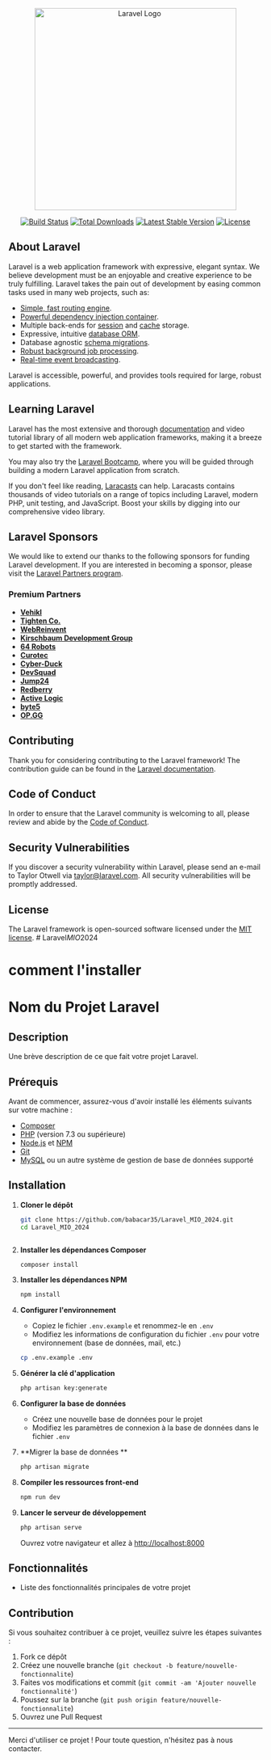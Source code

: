 <p align="center"><a href="https://laravel.com" target="_blank"><img src="https://raw.githubusercontent.com/laravel/art/master/logo-lockup/5%20SVG/2%20CMYK/1%20Full%20Color/laravel-logolockup-cmyk-red.svg" width="400" alt="Laravel Logo"></a></p>

<p align="center">
<a href="https://github.com/laravel/framework/actions"><img src="https://github.com/laravel/framework/workflows/tests/badge.svg" alt="Build Status"></a>
<a href="https://packagist.org/packages/laravel/framework"><img src="https://img.shields.io/packagist/dt/laravel/framework" alt="Total Downloads"></a>
<a href="https://packagist.org/packages/laravel/framework"><img src="https://img.shields.io/packagist/v/laravel/framework" alt="Latest Stable Version"></a>
<a href="https://packagist.org/packages/laravel/framework"><img src="https://img.shields.io/packagist/l/laravel/framework" alt="License"></a>
</p>

## About Laravel

Laravel is a web application framework with expressive, elegant syntax. We believe development must be an enjoyable and creative experience to be truly fulfilling. Laravel takes the pain out of development by easing common tasks used in many web projects, such as:

- [Simple, fast routing engine](https://laravel.com/docs/routing).
- [Powerful dependency injection container](https://laravel.com/docs/container).
- Multiple back-ends for [session](https://laravel.com/docs/session) and [cache](https://laravel.com/docs/cache) storage.
- Expressive, intuitive [database ORM](https://laravel.com/docs/eloquent).
- Database agnostic [schema migrations](https://laravel.com/docs/migrations).
- [Robust background job processing](https://laravel.com/docs/queues).
- [Real-time event broadcasting](https://laravel.com/docs/broadcasting).

Laravel is accessible, powerful, and provides tools required for large, robust applications.

## Learning Laravel

Laravel has the most extensive and thorough [documentation](https://laravel.com/docs) and video tutorial library of all modern web application frameworks, making it a breeze to get started with the framework.

You may also try the [Laravel Bootcamp](https://bootcamp.laravel.com), where you will be guided through building a modern Laravel application from scratch.

If you don't feel like reading, [Laracasts](https://laracasts.com) can help. Laracasts contains thousands of video tutorials on a range of topics including Laravel, modern PHP, unit testing, and JavaScript. Boost your skills by digging into our comprehensive video library.

## Laravel Sponsors

We would like to extend our thanks to the following sponsors for funding Laravel development. If you are interested in becoming a sponsor, please visit the [Laravel Partners program](https://partners.laravel.com).

### Premium Partners

- **[Vehikl](https://vehikl.com/)**
- **[Tighten Co.](https://tighten.co)**
- **[WebReinvent](https://webreinvent.com/)**
- **[Kirschbaum Development Group](https://kirschbaumdevelopment.com)**
- **[64 Robots](https://64robots.com)**
- **[Curotec](https://www.curotec.com/services/technologies/laravel/)**
- **[Cyber-Duck](https://cyber-duck.co.uk)**
- **[DevSquad](https://devsquad.com/hire-laravel-developers)**
- **[Jump24](https://jump24.co.uk)**
- **[Redberry](https://redberry.international/laravel/)**
- **[Active Logic](https://activelogic.com)**
- **[byte5](https://byte5.de)**
- **[OP.GG](https://op.gg)**

## Contributing

Thank you for considering contributing to the Laravel framework! The contribution guide can be found in the [Laravel documentation](https://laravel.com/docs/contributions).

## Code of Conduct

In order to ensure that the Laravel community is welcoming to all, please review and abide by the [Code of Conduct](https://laravel.com/docs/contributions#code-of-conduct).

## Security Vulnerabilities

If you discover a security vulnerability within Laravel, please send an e-mail to Taylor Otwell via [taylor@laravel.com](mailto:taylor@laravel.com). All security vulnerabilities will be promptly addressed.

## License

The Laravel framework is open-sourced software licensed under the [MIT license](https://opensource.org/licenses/MIT).
#   L a r a v e l _ M I O _ 2 0 2 4 
 
 


# comment l'installer 
# Nom du Projet Laravel

## Description
Une brève description de ce que fait votre projet Laravel.

## Prérequis
Avant de commencer, assurez-vous d'avoir installé les éléments suivants sur votre machine :
- [Composer](https://getcomposer.org/)
- [PHP](https://www.php.net/) (version 7.3 ou supérieure)
- [Node.js](https://nodejs.org/) et [NPM](https://www.npmjs.com/)
- [Git](https://git-scm.com/)
- [MySQL](https://www.mysql.com/) ou un autre système de gestion de base de données supporté

## Installation

1. **Cloner le dépôt**
   ```sh
   git clone https://github.com/babacar35/Laravel_MIO_2024.git
   cd Laravel_MIO_2024



2. **Installer les dépendances Composer**
   ```sh
   composer install
   ```

3. **Installer les dépendances NPM**
   ```sh
   npm install
   ```

4. **Configurer l'environnement**
   - Copiez le fichier `.env.example` et renommez-le en `.env`
   - Modifiez les informations de configuration du fichier `.env` pour votre environnement (base de données, mail, etc.)
   ```sh
   cp .env.example .env
   ```

5. **Générer la clé d'application**
   ```sh
   php artisan key:generate
   ```

6. **Configurer la base de données**
   - Créez une nouvelle base de données pour le projet
   - Modifiez les paramètres de connexion à la base de données dans le fichier `.env`

7. **Migrer la base de données **
   ```sh
   php artisan migrate 
   ```

8. **Compiler les ressources front-end**
   ```sh
   npm run dev
   ```

9. **Lancer le serveur de développement**
   ```sh
   php artisan serve
   ```
   Ouvrez votre navigateur et allez à [http://localhost:8000](http://localhost:8000)

## Fonctionnalités
- Liste des fonctionnalités principales de votre projet

## Contribution
Si vous souhaitez contribuer à ce projet, veuillez suivre les étapes suivantes :
1. Fork ce dépôt
2. Créez une nouvelle branche (`git checkout -b feature/nouvelle-fonctionnalite`)
3. Faites vos modifications et commit (`git commit -am 'Ajouter nouvelle fonctionnalité'`)
4. Poussez sur la branche (`git push origin feature/nouvelle-fonctionnalite`)
5. Ouvrez une Pull Request


---

Merci d'utiliser ce projet ! Pour toute question, n'hésitez pas à nous contacter.


